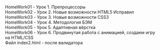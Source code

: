 HomeWork01      -       Урок 1. Препроцессоры  
HomeWork02      -       Урок 2. Новые возможности HTML5 Исправил  
HomeWork03      -       Урок 3. Новые возможности CSS3  
HomeWork04      -       Урок 4. Методология БЭМ  
HomeWork05      -       Урок 5. Адаптивная вёрстка  
HomeWork06      -       Урок 6. Продвинутая работа с анимацией, создаем игру на HTML/CSS  
                        Файл index2.html   -  после валидатора
